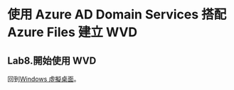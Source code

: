# 使用 Azure AD Domain Services 搭配 Azure Files 建立 WVD

## Lab8.開始使用 WVD

回到[Windows 虛擬桌面](https://github.com/BrianHsing/Azure-Windows-Virtual-Desktop)。<br>